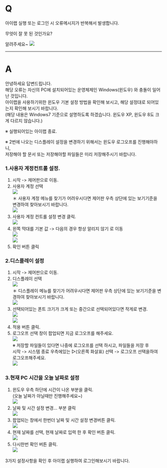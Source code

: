 # Q

아이랩 실행 또는 로그인 시 오류메시지가 반복해서 발생합니다.  

무엇이 잘 못 된 것인가요?  

알려주세요~
![](/assets/faq/000-02/01List_Index_에러.png)  
***

# A
안녕하세요 답변드립니다.  
해당 오류는 자신의 PC에 설치되어있는 운영체제인 Windows(윈도우) 와 충돌이 일어난 것입니다.  
아이랩을 사용하기위한 윈도우 기본 설정 방법을 확인해 보시고, 해당 설정대로 되어있는지 확인해 보시기 바랍니다.  
(해당 내용은 Windows7 기준으로 설명하도록 하겠습니다. 윈도우 XP, 윈도우 8도 크게 다르지 않습니다.)  

※ 실행되어있는 아이랩 종료.  

※ 2번에 나오는 디스플레이 설정을 변경하기 위해서는 윈도우 로그오프를 진행해야하니,  
저장해야 할 문서 또는 저장해야할 파일들은 미리 저장해주시기 바랍니다.  

### 1.사용자 계정컨트롤 설정.  
1. 시작 -> 제어판으로 이동.  
1. 사용자 계정 선택  
![](/assets/faq/000-02/02사용자계정선택.png)  
＊ 사용자 계정 메뉴를 찾기가 어려우시다면 제어판 우측 상단에 있는 보기기준을 변경하여 찾아보시기 바랍니다.  
![](/assets/faq/000-02/03범주선택.png)  
1. 사용자 계정 컨트롤 설정 변경 클릭.  
![](/assets/faq/000-02/04사용자계정컨트롤.png)  
1. 왼쪽 막대를 기본 값 -> 다음의 경우 항상 알리지 않기 로 이동  
![](/assets/faq/000-02/05사용자계정컨트롤(변경전).png)  
![](/assets/faq/000-02/06사용자계정컨트롤(변경후).png)  
1. 확인 버튼 클릭  

### 2.디스플레이 설정

1. 시작 -> 제어판으로 이동.  
1. 디스플레이 선택   
![](/assets/faq/000-02/07디스플레이.png)  
＊ 디스플레이 메뉴를 찾기가 어려우시다면 제어판 우측 상단에 있는 보기기준을 변경하여 찾아보시기 바랍니다.  
![](/assets/faq/000-02/08범주선택.png)  
1. 선택되어있는 폰트 크기가 크게 또는 중간으로 선택되어있다면 작게로 변경.  
![](/assets/faq/000-02/09디스플레이-중간.png)  
![](/assets/faq/000-02/10디스플레이-작게.png)  
1. 적용 버튼 클릭.  
1. 로그오프 선택 창이 팝업되면 지금 로그오프를 해주세요.  
![](/assets/faq/000-02/11로그오프창.png)  
※ 저장할 파일들이 있다면 나중에 로그오프를 선택 하시고, 파일들을 저장 후  
시작 -> 시스템 종료 우측에있는 ▷(오른쪽 화살표) 선택 -> 로그오프 선택을하여 로그오프해주세요.  
![](/assets/faq/000-02/12로그오프.png)  

### 3.현재 PC 시간을 오늘 날짜로 설정  

1. 윈도우 우측 하단에 시간이 나온 부분을 클릭.  
(오늘 날짜가 아닐때만 진행해주세요~)  
![](/assets/faq/000-02/13시간표시1.png)  
1. 날짜 및 시간 설정 변경... 부분 클릭  
![](/assets/faq/000-02/14시간표시1.png)  
1. 팝업되는 창에서 한번더 날짜 및 시간 설정 변경버튼 클릭.  
![](/assets/faq/000-02/15날짜_및_시간_변경1.png)  
1. 현재 날짜를 선택, 현재 날짜로 입력 한 후 확인 버튼 클릭.  
![](/assets/faq/000-02/16날짜_및_시간_변경2.png)  
1. 다시한번 확인 버튼 클릭.  
![](/assets/faq/000-02/17날짜_및_시간_변경3.png)  

3가지 설정사항을 확인 후 아이랩 실행하여 로그인해보시기 바랍니다.